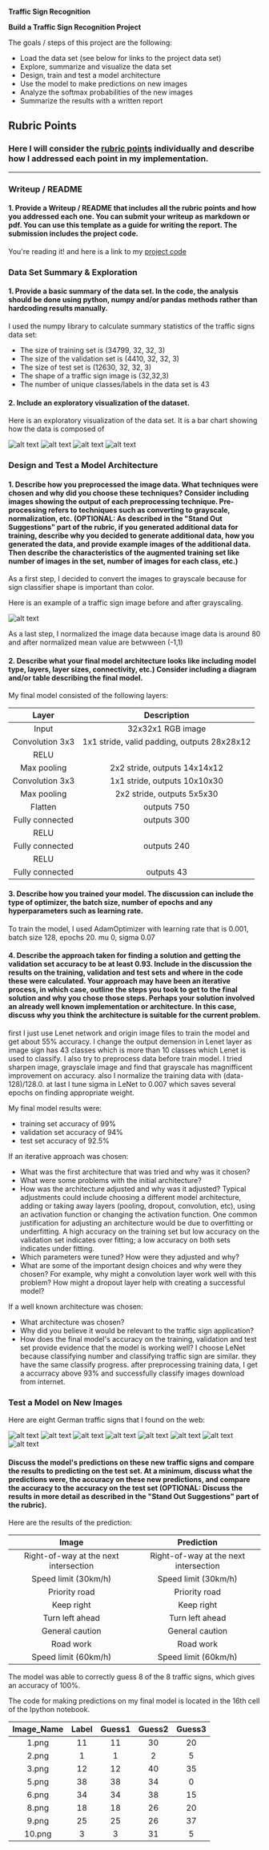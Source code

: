 **Traffic Sign Recognition** 

**Build a Traffic Sign Recognition Project**

The goals / steps of this project are the following:
* Load the data set (see below for links to the project data set)
* Explore, summarize and visualize the data set
* Design, train and test a model architecture
* Use the model to make predictions on new images
* Analyze the softmax probabilities of the new images
* Summarize the results with a written report


[//]: # (Image References)

[image1]: ./images/visualized_images.png "Visualization"
[image2]: ./images/train-set-distribution.png "Visualization"
[image3]: ./images/validation-set-distribution.png "Visualization"
[image4]: ./images/test-set-distribution.png "Visualization"
[image5]: ./images/sharpen-grayscale.png "Traffic Sign 2"


[image6]: ./1.png "Traffic Sign 3"
[image7]: ./2.png "Traffic Sign 4"
[image8]: ./3.png "Traffic Sign 5"
[image9]: ./5.png "Grayscaling"
[image10]: ./6.png "Random Noise"
[image11]: ./8.png "Traffic Sign 1"
[image12]: ./9.png "Traffic Sign 1"
[image13]: ./10.png "Traffic Sign 1"

## Rubric Points
### Here I will consider the [rubric points](https://review.udacity.com/#!/rubrics/481/view) individually and describe how I addressed each point in my implementation.  

---
### Writeup / README

#### 1. Provide a Writeup / README that includes all the rubric points and how you addressed each one. You can submit your writeup as markdown or pdf. You can use this template as a guide for writing the report. The submission includes the project code.

You're reading it! and here is a link to my [project code](https://github.com/parametersky/CarND-Traffic-Sign-Classifier-Project/blob/master/Traffic_Sign_Classifier.ipynb)

### Data Set Summary & Exploration

#### 1. Provide a basic summary of the data set. In the code, the analysis should be done using python, numpy and/or pandas methods rather than hardcoding results manually.

I used the numpy library to calculate summary statistics of the traffic
signs data set:

* The size of training set is (34799, 32, 32, 3)
* The size of the validation set is (4410, 32, 32, 3)
* The size of test set is (12630, 32, 32, 3)
* The shape of a traffic sign image is (32,32,3)
* The number of unique classes/labels in the data set is 43

#### 2. Include an exploratory visualization of the dataset.

Here is an exploratory visualization of the data set. It is a bar chart showing how the data is composed of 

![alt text][image1]
![alt text][image2]
![alt text][image3]
![alt text][image4]

### Design and Test a Model Architecture

#### 1. Describe how you preprocessed the image data. What techniques were chosen and why did you choose these techniques? Consider including images showing the output of each preprocessing technique. Pre-processing refers to techniques such as converting to grayscale, normalization, etc. (OPTIONAL: As described in the "Stand Out Suggestions" part of the rubric, if you generated additional data for training, describe why you decided to generate additional data, how you generated the data, and provide example images of the additional data. Then describe the characteristics of the augmented training set like number of images in the set, number of images for each class, etc.)

As a first step, I decided to convert the images to grayscale because for sign classifier shape is important than color.

Here is an example of a traffic sign image before and after grayscaling.

![alt text][image5]

As a last step, I normalized the image data because image data is around 80 and after normalized mean value are betwween (-1,1)



#### 2. Describe what your final model architecture looks like including model type, layers, layer sizes, connectivity, etc.) Consider including a diagram and/or table describing the final model.

My final model consisted of the following layers:

| Layer         		|     Description	        					| 
|:---------------------:|:---------------------------------------------:| 
| Input         		| 32x32x1 RGB image   							| 
| Convolution 3x3     	| 1x1 stride, valid padding, outputs 28x28x12 	|
| RELU					|												|
| Max pooling	      	| 2x2 stride,  outputs 14x14x12 				|
| Convolution 3x3	    | 1x1 stride, outputs 10x10x30    									|
| Max pooling	      	| 2x2 stride,  outputs 5x5x30 				|
| Flatten	      	|   outputs 750 				|
| Fully connected		| outputs 300        									|
| RELU					|												|
| Fully connected		| outputs 240        									|
| RELU					|												|
| Fully connected		| outputs 43        									|

 


#### 3. Describe how you trained your model. The discussion can include the type of optimizer, the batch size, number of epochs and any hyperparameters such as learning rate.

To train the model, I used AdamOptimizer with learning rate that is 0.001, batch size 128, epochs 20. mu  0,  sigma 0.07

#### 4. Describe the approach taken for finding a solution and getting the validation set accuracy to be at least 0.93. Include in the discussion the results on the training, validation and test sets and where in the code these were calculated. Your approach may have been an iterative process, in which case, outline the steps you took to get to the final solution and why you chose those steps. Perhaps your solution involved an already well known implementation or architecture. In this case, discuss why you think the architecture is suitable for the current problem.

first I just use Lenet network and origin image files to train the model and get about 55% accuracy. I change the output demension in Lenet layer as image sign has 43 classes which is more than 10 classes which Lenet is used to classify. I also try to preprocess data before train model. I tried sharpen image, graysclale image and find that grayscale has magnifficent improvement on accuracy. also I normalize the training data with (data-128)/128.0. at last I tune sigma in LeNet to 0.007 which saves several epochs on finding appropriate weight.

My final model results were:
* training set accuracy of 99%
* validation set accuracy of 94%
* test set accuracy of 92.5%

If an iterative approach was chosen:
* What was the first architecture that was tried and why was it chosen?
* What were some problems with the initial architecture?
* How was the architecture adjusted and why was it adjusted? Typical adjustments could include choosing a different model architecture, adding or taking away layers (pooling, dropout, convolution, etc), using an activation function or changing the activation function. One common justification for adjusting an architecture would be due to overfitting or underfitting. A high accuracy on the training set but low accuracy on the validation set indicates over fitting; a low accuracy on both sets indicates under fitting.
* Which parameters were tuned? How were they adjusted and why?
* What are some of the important design choices and why were they chosen? For example, why might a convolution layer work well with this problem? How might a dropout layer help with creating a successful model?

If a well known architecture was chosen:
* What architecture was chosen?
* Why did you believe it would be relevant to the traffic sign application?
* How does the final model's accuracy on the training, validation and test set provide evidence that the model is working well?
 I choose LeNet because classifying number and classifying traffic sign are similar. they have the same classify progress. after preprocessing training data, I get a accurracy above 93% and successfully classify images download from internet.

### Test a Model on New Images


Here are eight German traffic signs that I found on the web:

![alt text][image6] ![alt text][image7] ![alt text][image8] ![alt text][image12] 
![alt text][image9] ![alt text][image10] ![alt text][image11] ![alt text][image13] 


#### Discuss the model's predictions on these new traffic signs and compare the results to predicting on the test set. At a minimum, discuss what the predictions were, the accuracy on these new predictions, and compare the accuracy to the accuracy on the test set (OPTIONAL: Discuss the results in more detail as described in the "Stand Out Suggestions" part of the rubric).


Here are the results of the prediction:

| Image			        |     Prediction	        					| 
|:---------------------:|:---------------------------------------------:| 
| Right-of-way at the next intersection     		| Right-of-way at the next intersection   									| 
| Speed limit (30km/h)     			| Speed limit (30km/h) 										|
| Priority road					| Priority road											|
| Keep right	      		| Keep right					 				|
| Turn left ahead			|  Turn left ahead      							|
| General caution			|  General caution      							|
| Road work			|  Road work      							|
| Speed limit (60km/h)			|  Speed limit (60km/h)      							|

The model was able to correctly guess 8 of the 8 traffic signs, which gives an accuracy of 100%. 

The code for making predictions on my final model is located in the 16th cell of the Ipython notebook.

|Image_Name | Label | Guess1| Guess2| Guess3|
|:----------:|:-----:|:------:|:------:|:---------------------------------------:| 
|1.png| 11| 11| 30| 20|
|2.png| 1| 1| 2| 5|
|3.png| 12| 12| 40| 35|
|5.png| 38| 38| 34| 0|
|6.png| 34| 34| 38| 15|
|8.png| 18| 18| 26| 20|
|9.png| 25| 25| 26| 37|
|10.png| 3| 3| 31| 5|


